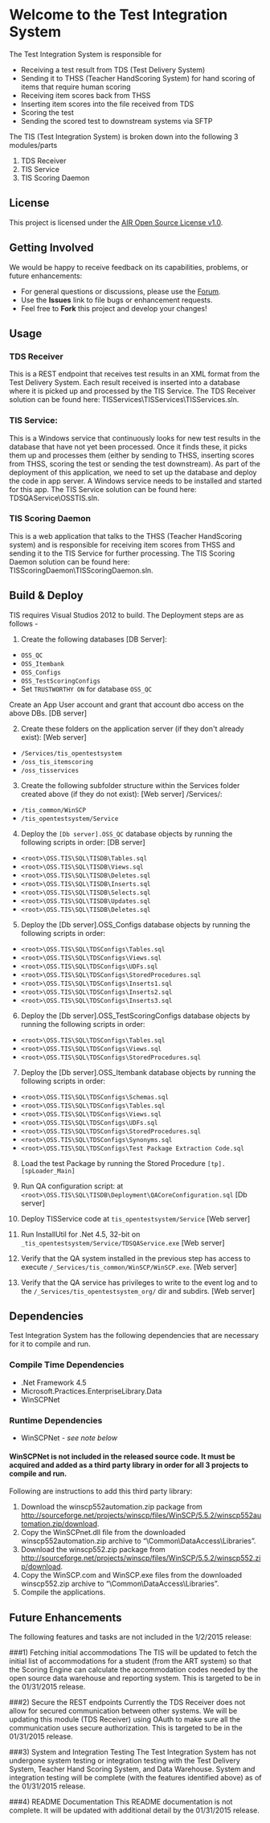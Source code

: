 # Welcome to the Test Integration System #
The Test Integration System is responsible for 

* Receiving a test result from TDS (Test Delivery System) 
* Sending it to THSS (Teacher HandScoring System) for hand scoring of items that require human scoring
* Receiving item scores back from THSS
* Inserting item scores into the file received from TDS
* Scoring the test
* Sending the scored test to downstream systems via SFTP 

The TIS (Test Integration System) is broken down into the following 3 modules/parts  
1. TDS Receiver
1. TIS Service 
1. TIS Scoring Daemon      

## License ##
This project is licensed under the [AIR Open Source License v1.0](http://www.smarterapp.org/documents/American_Institutes_for_Research_Open_Source_Software_License.pdf).

## Getting Involved ##
We would be happy to receive feedback on its capabilities, problems, or future enhancements:

* For general questions or discussions, please use the [Forum](http://forum.opentestsystem.org/viewforum.php?f=20).
* Use the **Issues** link to file bugs or enhancement requests.
* Feel free to **Fork** this project and develop your changes!

## Usage 
### TDS Receiver
This is a REST endpoint that receives test results in an XML format from the Test Delivery System.  Each result received is inserted into a database where it is picked up and processed by the TIS Service.  The TDS Receiver solution can be found here:  TISServices\TISServices\TISServices.sln.

### TIS Service:
This is a Windows service that continuously looks for new test results in the database that have not yet been processed.  Once it finds these, it picks them up and processes them (either by sending to THSS, inserting scores from THSS, scoring the test or sending the test downstream). 
As part of the deployment of this application, we need to set up the database and deploy the code in app server. A Windows service needs to be installed and started for this app.
The TIS Service solution can be found here:  TDSQAService\OSSTIS.sln.

### TIS Scoring Daemon      
This is a web application that talks to the THSS (Teacher HandScoring system) and is responsible for receiving item scores from THSS and sending it to the TIS Service for further processing.  The TIS Scoring Daemon solution can be found here:  TISScoringDaemon\TISScoringDaemon.sln.

## Build & Deploy
TIS requires Visual Studios 2012 to build. The Deployment steps are as follows - 

1) Create the following databases [DB Server]:

* `OSS_QC`
* `OSS_Itembank`
* `OSS_Configs`
* `OSS_TestScoringConfigs`
* Set `TRUSTWORTHY ON` for database `OSS_QC`

Create an App User account and grant that account dbo access on the above DBs. [DB server]

2) Create these folders on the application server (if they don't already exist): [Web server]

* `/Services/tis_opentestsystem`
* `/oss_tis_itemscoring`
* `/oss_tisservices`

3) Create the following subfolder structure within the Services folder created above (if they do not exist): [Web server]
/Services/:

* `/tis_common/WinSCP`
* `/tis_opentestsystem/Service`

4) Deploy the `[Db server].OSS_QC` database objects by running the following scripts in order: [DB server]

* `<root>\OSS.TIS\SQL\TISDB\Tables.sql`
* `<root>\OSS.TIS\SQL\TISDB\Views.sql`
* `<root>\OSS.TIS\SQL\TISDB\Deletes.sql`
* `<root>\OSS.TIS\SQL\TISDB\Inserts.sql`
* `<root>\OSS.TIS\SQL\TISDB\Selects.sql`
* `<root>\OSS.TIS\SQL\TISDB\Updates.sql`
* `<root>\OSS.TIS\SQL\TISDB\Deletes.sql`

5) Deploy the [Db server].OSS_Configs database objects by running the following scripts in order:

* `<root>\OSS.TIS\SQL\TDSConfigs\Tables.sql`
* `<root>\OSS.TIS\SQL\TDSConfigs\Views.sql`
* `<root>\OSS.TIS\SQL\TDSConfigs\UDFs.sql`
* `<root>\OSS.TIS\SQL\TDSConfigs\StoredProcedures.sql`
* `<root>\OSS.TIS\SQL\TDSConfigs\Inserts1.sql`
* `<root>\OSS.TIS\SQL\TDSConfigs\Inserts2.sql`
* `<root>\OSS.TIS\SQL\TDSConfigs\Inserts3.sql`
 	
6) Deploy the [Db server].OSS_TestScoringConfigs database objects by running the following scripts in order:

* `<root>\OSS.TIS\SQL\TDSConfigs\Tables.sql`
* `<root>\OSS.TIS\SQL\TDSConfigs\Views.sql`
* `<root>\OSS.TIS\SQL\TDSConfigs\StoredProcedures.sql`
	
7) Deploy the [Db server].OSS_Itembank database objects by running the following scripts in order:

* `<root>\OSS.TIS\SQL\TDSConfigs\Schemas.sql`
* `<root>\OSS.TIS\SQL\TDSConfigs\Tables.sql`
* `<root>\OSS.TIS\SQL\TDSConfigs\Views.sql`
* `<root>\OSS.TIS\SQL\TDSConfigs\UDFs.sql`
* `<root>\OSS.TIS\SQL\TDSConfigs\StoredProcedures.sql`
* `<root>\OSS.TIS\SQL\TDSConfigs\Synonyms.sql`
* `<root>\OSS.TIS\SQL\TDSConfigs\Test Package Extraction Code.sql`

8) Load the test Package by running the Stored Procedure `[tp].[spLoader_Main]`

9) Run QA configuration script: at `<root>\OSS.TIS\SQL\TISDB\Deployment\QACoreConfiguration.sql` [Db server]

10) Deploy TISService code at `tis_opentestsystem/Service` [Web server]

11) Run InstallUtil for .Net 4.5, 32-bit on `_tis_opentestsystem/Service/TDSQAService.exe` [Web server]

12) Verify that the QA system installed in the previous step has access to execute `/_Services/tis_common/WinSCP/WinSCP.exe`. [Web server]

13) Verify that the QA service has privileges to write to the event log and to the `/_Services/tis_opentestsystem_org/` dir and subdirs. [Web server]

## Dependencies
Test Integration System has the following dependencies that are necessary for it to compile and run. 

### Compile Time Dependencies
* .Net Framework 4.5
* Microsoft.Practices.EnterpriseLibrary.Data
* WinSCPNet

### Runtime Dependencies
* WinSCPNet - *see note below*
#### WinSCPNet is not included in the released source code.  It must be acquired and added as a third party library in order for all 3 projects to compile and run.

Following are instructions to add this third party library:

1. Download the winscp552automation.zip package from http://sourceforge.net/projects/winscp/files/WinSCP/5.5.2/winscp552automation.zip/download.
2. Copy the WinSCPnet.dll file from the downloaded winscp552automation.zip archive to “\Common\DataAccess\Libraries”.
3. Download the winscp552.zip package from http://sourceforge.net/projects/winscp/files/WinSCP/5.5.2/winscp552.zip/download.
4. Copy the WinSCP.com and WinSCP.exe files from the downloaded winscp552.zip archive to “\Common\DataAccess\Libraries”.
5. Compile the applications.

## Future Enhancements 
The following features and tasks are not included in the 1/2/2015 release:

###1) Fetching initial accommodations
The TIS will be updated to fetch the initial list of accommodations for a student (from the ART system) so that the Scoring Engine can calculate the accommodation codes needed by the open source data warehouse and reporting system.  This is targeted to be in the 01/31/2015 release.

###2) Secure the REST endpoints
Currently the TDS Receiver does not allow for secured communication between other systems.  We will be updating this module (TDS Receiver) using OAuth to make sure all the communication uses secure authorization.  This is targeted to be in the 01/31/2015 release.

###3) System and Integration Testing
The Test Integration System has not undergone system testing or integration testing with the Test Delivery System, Teacher Hand Scoring System, and Data Warehouse.  System and integration testing will be complete (with the features identified above) as of the 01/31/2015 release.

###4) README Documentation
This README documentation is not complete.  It will be updated with additional detail by the 01/31/2015 release.
